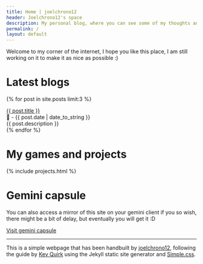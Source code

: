```yaml
---
title: Home | joelchrono12
header: Joelchrono12's space
description: My personal blog, where you can see some of my thoughts and ramblings about tech, gaming and my hobbies
permalink: /
layout: default
---
```


Welcome to my corner of the internet, I hope you like this place, I am still working on it to make it as nice as possible :)

# Latest blogs

{% for post in site.posts limit:3 %}
  <div><a href="{{ post.url }}" >{{ post.title }}</a><br>
  📅 - {{ post.date | date_to_string }}<br>
  {{ post.description }} <br>
  </div>
{% endfor %}

# My games and projects

{% include projects.html %}

# Gemini capsule

You can also access a mirror of this site on your gemini client if you so wish, there might be a bit of delay, but eventually you will get it :D

<a href="gemini://gemlog.blue/users/joelchrono12/1612572527.gmi" class="button">Visit gemini capsule</a>

---

This is a simple webpage that has been handbuilt by [joelchrono12](/contact), following the guide by [Kev Quirk](https://kevq.uk) using the Jekyll static site generator and [Simple.css](https://simplecss.org).

